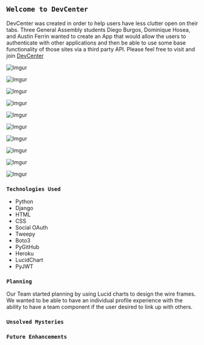 ## `Welcome to DevCenter`

DevCenter was created in order to help users have less clutter open on their tabs. Three General Assembly students Diego Burgos, Dominique Hosea, and Austin Ferrin wanted to create an App that would allow the users to authenticate with other applications and then be able to use some base functionality of those sites via a third party API. Please feel free to visit and join <a href="https://devcenter-629.herokuapp.com/">DevCenter</a>

![Imgur](https://i.imgur.com/lTw76Hs.png)

![Imgur](https://i.imgur.com/BqnzIoi.png)

![Imgur](https://i.imgur.com/hzTCBnw.png)

![Imgur](https://i.imgur.com/aFD57Yt.png)

![Imgur](https://i.imgur.com/Jy6zCIu.png)

![Imgur](https://i.imgur.com/8gmd7v5.png)

![Imgur](https://i.imgur.com/MDow7XX.png)

![Imgur](https://i.imgur.com/0XQz0h7.png)

![Imgur](https://i.imgur.com/qYGKY1B.png)

![Imgur](https://i.imgur.com/9N2Ia37.png)


### `Technologies Used`
- Python 
- Django 
- HTML
- CSS
- Social OAuth
- Tweepy
- Boto3
- PyGitHub
- Heroku
- LucidChart
- PyJWT

### `Planning`
Our Team started planning by using Lucid charts to design the wire frames. We wanted to be able to have an individual profile experience with the ability to have a team component if the user desired to link up with others.   

### `Unsolved Mysteries`


### `Future Enhancements`